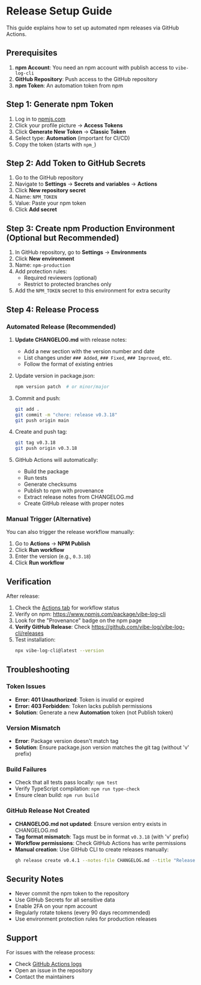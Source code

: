 # Release Setup Guide

This guide explains how to set up automated npm releases via GitHub Actions.

## Prerequisites

1. **npm Account**: You need an npm account with publish access to `vibe-log-cli`
2. **GitHub Repository**: Push access to the GitHub repository
3. **npm Token**: An automation token from npm

## Step 1: Generate npm Token

1. Log in to [npmjs.com](https://www.npmjs.com)
2. Click your profile picture → **Access Tokens**
3. Click **Generate New Token** → **Classic Token**
4. Select type: **Automation** (important for CI/CD)
5. Copy the token (starts with `npm_`)

## Step 2: Add Token to GitHub Secrets

1. Go to the GitHub repository
2. Navigate to **Settings** → **Secrets and variables** → **Actions**
3. Click **New repository secret**
4. Name: `NPM_TOKEN`
5. Value: Paste your npm token
6. Click **Add secret**

## Step 3: Create npm Production Environment (Optional but Recommended)

1. In GitHub repository, go to **Settings** → **Environments**
2. Click **New environment**
3. Name: `npm-production`
4. Add protection rules:
   - Required reviewers (optional)
   - Restrict to protected branches only
5. Add the `NPM_TOKEN` secret to this environment for extra security

## Step 4: Release Process

### Automated Release (Recommended)

1. **Update CHANGELOG.md** with release notes:
   - Add a new section with the version number and date
   - List changes under `### Added`, `### Fixed`, `### Improved`, etc.
   - Follow the format of existing entries

2. Update version in package.json:
   ```bash
   npm version patch  # or minor/major
   ```

3. Commit and push:
   ```bash
   git add .
   git commit -m "chore: release v0.3.18"
   git push origin main
   ```

4. Create and push tag:
   ```bash
   git tag v0.3.18
   git push origin v0.3.18
   ```

5. GitHub Actions will automatically:
   - Build the package
   - Run tests
   - Generate checksums
   - Publish to npm with provenance
   - Extract release notes from CHANGELOG.md
   - Create GitHub release with proper notes

### Manual Trigger (Alternative)

You can also trigger the release workflow manually:

1. Go to **Actions** → **NPM Publish**
2. Click **Run workflow**
3. Enter the version (e.g., `0.3.18`)
4. Click **Run workflow**

## Verification

After release:

1. Check the [Actions tab](https://github.com/vibe-log/vibe-log-cli/actions) for workflow status
2. Verify on npm: https://www.npmjs.com/package/vibe-log-cli
3. Look for the "Provenance" badge on the npm page
4. **Verify GitHub Release**: Check https://github.com/vibe-log/vibe-log-cli/releases
5. Test installation:
   ```bash
   npx vibe-log-cli@latest --version
   ```

## Troubleshooting

### Token Issues

- **Error: 401 Unauthorized**: Token is invalid or expired
- **Error: 403 Forbidden**: Token lacks publish permissions
- **Solution**: Generate a new **Automation** token (not Publish token)

### Version Mismatch

- **Error**: Package version doesn't match tag
- **Solution**: Ensure package.json version matches the git tag (without 'v' prefix)

### Build Failures

- Check that all tests pass locally: `npm test`
- Verify TypeScript compilation: `npm run type-check`
- Ensure clean build: `npm run build`

### GitHub Release Not Created

- **CHANGELOG.md not updated**: Ensure version entry exists in CHANGELOG.md
- **Tag format mismatch**: Tags must be in format `v0.3.18` (with 'v' prefix)
- **Workflow permissions**: Check GitHub Actions has write permissions
- **Manual creation**: Use GitHub CLI to create releases manually:
  ```bash
  gh release create v0.4.1 --notes-file CHANGELOG.md --title "Release v0.4.1"
  ```

## Security Notes

- Never commit the npm token to the repository
- Use GitHub Secrets for all sensitive data
- Enable 2FA on your npm account
- Regularly rotate tokens (every 90 days recommended)
- Use environment protection rules for production releases

## Support

For issues with the release process:
- Check [GitHub Actions logs](https://github.com/vibe-log/vibe-log-cli/actions)
- Open an issue in the repository
- Contact the maintainers